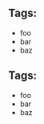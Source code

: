 <section>
  <h2 class="au-display-sm">Tags:</h2>
  <ul class="au-tags">
    <li>foo</li>
    <li>bar</li>
    <li>baz</li>
  </ul>
</section>

<div class="au-body au-body--dark">
  <h2 class="au-display-sm">Tags:</h2>
  <ul class="au-tags au-tags--dark">
    <li>foo</li>
    <li>bar</li>
    <li>baz</li>
  </ul>
</div>
